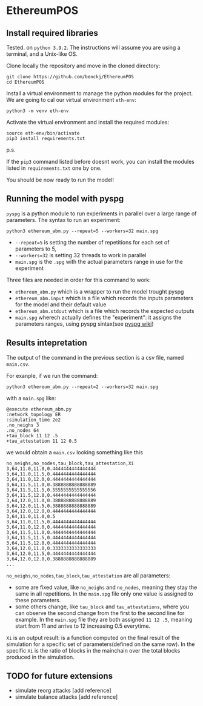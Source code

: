 # EthereumPOS

## Install required libraries
Tested. on `python 3.9.2`.
The instructions will assume you are using a terminal, and a Unix-like OS.

Clone locally the repository and move in the cloned directory:
```
git clone https://github.com/benckj/EthereumPOS
cd EthereumPOS
```
Install a virtual environment to manage the python modules for the project.
We are going to cal our virtual environment `eth-env`:
```
python3 -m venv eth-env
```
Activate the virtual environment and install the required modules:
```
source eth-env/bin/activate
pip3 install requirements.txt
```
p.s. 

If the `pip3` command listed before doesnt work, you can install the modules 
listed in `requirements.txt` one by one.

You should be now ready to run the model!

## Running the model with pyspg
`pyspg` is a python module to run experiments in parallel over a large range of parameters.
The syntax to run an experiment:
```
python3 ethereum_abm.py --repeat=5 --workers=32 main.spg
```
- `--repeat=5` is setting the number of repetitions for each set of parameters to 5,
- `--workers=32` is setting 32 threads to work in parallel
- `main.spg` is the `.spg` with the actual parameters range in use for the experiment

Three files are needed in order for this command to work:
- `ethereum_abm.py` which is a wrapper to run the model trought pyspg
- `ethereum_abm.input` which is a file which records the inputs parameters for the model and their default value
- `ethereum_abm.stdout` which is a file which records the expected outputs
- `main.spg` wherech actually defines the "experiment": it assigns the parameters ranges, using pyspg sintax(see [pyspg wiki](https://github.com/tessonec/PySPG/wiki/Tutorial%3A-A-crash-course))

## Results intepretation
The output of the command in the previous section is a csv file,
named `main.csv`. 

For exanple, if we run the command:
```
python3 ethereum_abm.py --repeat=2 --workers=32 main.spg
```
with a `main.spg` like:
```
@execute ethereum_abm.py
:network_topology ER
:simulation_time 2e2
.no_neighs 3
.no_nodes 64
+tau_block 11 12 .5
+tau_attestation 11 12 0.5
```
we would obtain a `main.csv` looking something like this
```
no_neighs,no_nodes,tau_block,tau_attestation,Xi
3,64,11.0,11.0,0.4444444444444444
3,64,11.0,11.5,0.4444444444444444
3,64,11.0,12.0,0.4444444444444444
3,64,11.5,11.0,0.3888888888888889
3,64,11.5,11.5,0.5555555555555556
3,64,11.5,12.0,0.4444444444444444
3,64,12.0,11.0,0.3888888888888889
3,64,12.0,11.5,0.3888888888888889
3,64,12.0,12.0,0.4444444444444444
3,64,11.0,11.0,0.5
3,64,11.0,11.5,0.4444444444444444
3,64,11.0,12.0,0.4444444444444444
3,64,11.5,11.0,0.4444444444444444
3,64,11.5,11.5,0.4444444444444444
3,64,11.5,12.0,0.4444444444444444
3,64,12.0,11.0,0.3333333333333333
3,64,12.0,11.5,0.4444444444444444
3,64,12.0,12.0,0.3888888888888889
...
```
`no_neighs`,`no_nodes`,`tau_block`,`tau_attestation` are all parameters: 

- some are fixed value, like `no_neighs` and `no_nodes`, meaning they stay the same in all repetitions.
    In the `main.spg` file only one value is assigned to these parameters.
- some others change, like `tau_block` and `tau_attestations`, where you can observe the second change from the first to the second line for example.
    In the `main.spg` file they are both assigned `11 12 .5`, meaning start from 11 and arrive to 12 increasing 0.5 everytime.

`Xi` is an output result: is a function computed on the final result of the simulation for a specific set of parameters(defined on the same row).
In the specific `Xi` is the ratio of blocks in the mainchain over the total blocks produced in the simulation.
## TODO for future extensions
- simulate reorg attacks [add reference]
- simulate balance attacks [add reference]
